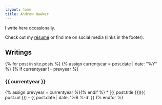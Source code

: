 ```yaml
---
layout: home
title: Andrew Hawker
---
```


I write here occasionally.

Check out my [résumé](resume) or find me on social media (links in the footer).

## Writings

{% for post in site.posts %}
{% assign currentyear = post.date | date: "%Y" %}
{% if currentyear != prevyear %}
### {{ currentyear }}
{% assign prevyear = currentyear %}{% endif %} * [{{ post.title }}]({{ post.url }}) - {{ post.date | date: '%B %-d' }}
{% endfor %}